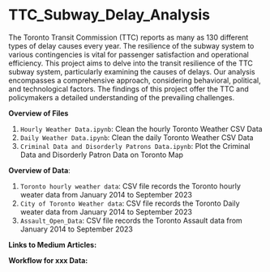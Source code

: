 # TTC_Subway_Delay_Analysis
The Toronto Transit Commission (TTC) reports as many as 130 different types of delay causes every year. The resilience of the subway system to various contingencies is vital for passenger satisfaction and operational efficiency. This project aims to delve into the transit resilience of the TTC subway system, particularly examining the causes of delays. Our analysis encompasses a comprehensive approach, considering behavioral, political, and technological factors. The findings of this project offer the TTC and policymakers a detailed understanding of the prevailing challenges. 

**Overview of Files**
1. ```Hourly Weather Data.ipynb```: Clean the hourly Toronto Weather CSV Data
2. ```Daily Weather Data.ipynb```: Clean the daily Toronto Weather CSV Data
3. ```Criminal Data and Disorderly Patrons Data.ipynb```: Plot the Criminal Data and Disorderly Patron Data on Toronto Map

**Overview of Data**:
1. ```Toronto hourly weather data```: CSV file records the Toronto hourly weater data from January 2014 to September 2023
2. ```City of Toronto Weather data```: CSV file records the Toronto Daily weater data from January 2014 to September 2023
3. ```Assault_Open_Data```: CSV file records the Toronto Assault data from January 2014 to September 2023

**Links to Medium Articles:**


**Workflow for xxx Data:** 
